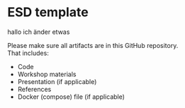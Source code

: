 # ESD template

hallo ich änder etwas

Please make sure all artifacts are in this GitHub repository.  
That includes:

- Code
- Workshop materials
- Presentation (if applicable)
- References
- Docker (compose) file (if applicable)
